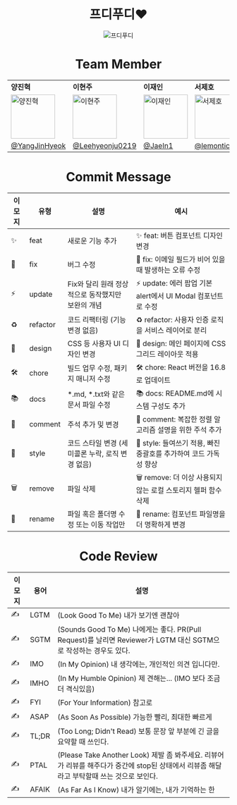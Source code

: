 <div align="center">
  


# 프디푸디❤️

![프디푸디](https://github.com/PDI-foodi/.github/assets/127959482/beb5f2a4-6707-40f2-910a-d573bed153d0)


# Team Member



<table>
  <tr>
    <td><strong>양진혁</strong></td>
    <td><strong>이현주</strong></td>
    <td><strong>이재인</strong></td>
    <td><strong>서제호</strong></td>
  </tr>
  <tr>
    <td><img src="https://github.com/hi-already-name/.github/assets/127959482/cc8dea54-d3f2-4413-a804-1ec9740837ed" alt="양진혁" width="100" height="100"></td>
    <td><img src="https://github.com/hi-already-name/.github/assets/127959482/6be20e5f-a0d0-4710-bab0-8d3ed6698650" alt="이현주" width="100" height="100"></td>
    <td><img src="https://github.com/hi-already-name/.github/assets/127959482/54599eda-6a6c-476d-9ad7-e063f8b0d40a" alt="이재인" width="100" height="100"></td>
    <td><img src="https://github.com/hi-already-name/.github/assets/127959482/710ddc6b-4ce0-4c7f-8015-79d103314f63" alt="서제호" width="100" height="100"></td>
  </tr>
  <tr>
    <td><a href="https://github.com/YangJinHyeok">@YangJinHyeok</a></td>
    <td><a href="https://github.com/Leehyeonju0219">@Leehyeonju0219</a></td>
    <td><a href="https://github.com/JaeIn1">@JaeIn1</a></td>
    <td><a href="https://github.com/lemonticsoul">@lemonticsoul</a></td>
  </tr>
</table>

# Commit Message

| 이모지 | 유형        | 설명                                                   | 예시                                              |
|--------|-------------|--------------------------------------------------------|---------------------------------------------------|
| ✨      | feat        | 새로운 기능 추가                                       | ✨ feat: 버튼 컴포넌트 디자인 변경                 |
| 🐛      | fix         | 버그 수정                                               | 🐛 fix: 이메일 필드가 비어 있을 때 발생하는 오류 수정 |
| ⚡      | update      | Fix와 달리 원래 정상적으로 동작했지만 보완의 개념       | ⚡ update: 에러 팝업 기본 alert에서 UI Modal 컴포넌트로 수정 |
| ♻      | refactor    | 코드 리팩터링 (기능 변경 없음)                         | ♻ refactor: 사용자 인증 로직을 서비스 레이어로 분리 |
| 🎨      | design      | CSS 등 사용자 UI 디자인 변경                           | 🎨 design: 메인 페이지에 CSS 그리드 레이아웃 적용   |
| 🛠️      | chore       | 빌드 업무 수정, 패키지 매니저 수정                      | 🛠️ chore: React 버전을 16.8로 업데이트             |
| 📚      | docs        | *.md, *.txt와 같은 문서 파일 수정                      | 📚 docs: README.md에 시스템 구성도 추가            |
| 💬      | comment     | 주석 추가 및 변경                                      | 💬 comment: 복잡한 정렬 알고리즘 설명을 위한 주석 추가 |
| 💄      | style       | 코드 스타일 변경 (세미콜론 누락, 로직 변경 없음)        | 💄 style: 들여쓰기 적용, 빠진 중괄호를 추가하여 코드 가독성 향상 |
| 🗑️      | remove      | 파일 삭제                                              | 🗑️ remove: 더 이상 사용되지 않는 로컬 스토리지 헬퍼 함수 삭제 |
| 🚚      | rename      | 파일 혹은 폴더명 수정 또는 이동 작업만                 | 🚚 rename: 컴포넌트 파일명을 더 명확하게 변경       |

# Code Review

| 이모지 | 용어        | 설명                                                                                         |
|--------|-------------|--------------------------------------------------------------------------------------------|
| ✍      | LGTM        | (Look Good To Me) 내가 보기엔 괜찮아                                                          |
| ✍      | SGTM        | (Sounds Good To Me) 나에게는 좋다. PR(Pull Request)를 날리면 Reviewer가 LGTM 대신 SGTM으로 작성하는 경우도 있다. |
| ✍      | IMO         | (In My Opinion) 내 생각에는, 개인적인 의견 입니다만.                                            |
| ✍      | IMHO        | (In My Humble Opinion) 제 견해는... (IMO 보다 조금 더 격식있음)                                   |
| ✍      | FYI         | (For Your Information) 참고로                                                                  |
| ✍      | ASAP        | (As Soon As Possible) 가능한 빨리, 최대한 빠르게                                                |
| ✍      | TL;DR       | (Too Long; Didn't Read) 보통 문장 앞 부분에 긴 글을 요약할 때 쓰인다.                           |
| ✍      | PTAL        | (Please Take Another Look) 제발 좀 봐주세요. 리뷰어가 리뷰를 해주다가 중간에 stop된 상태에서 리뷰좀 해달라고 부탁할때 쓰는 것으로 보인다. |
| ✍      | AFAIK       | (As Far As I Know) 내가 알기에는, 내가 기억하는 한                                               |

</div>

